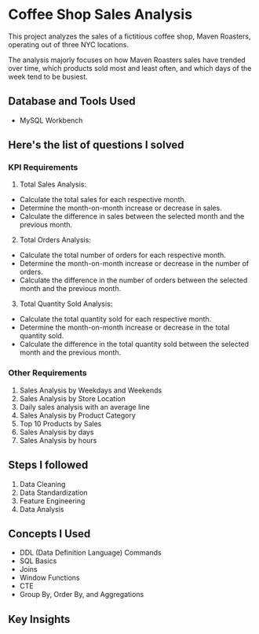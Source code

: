 # Coffee Shop Sales Analysis
This project analyzes the sales of a fictitious coffee shop, Maven Roasters, operating out of three NYC locations.

The analysis majorly focuses on how Maven Roasters sales have trended over time, which products sold most and least often, and which days of the week tend to be busiest.

## Database and Tools Used
- MySQL Workbench

## Here's the list of questions I solved
### KPI Requirements
1.	Total Sales Analysis:
-	Calculate the total sales for each respective month.
-	Determine the month-on-month increase or decrease in sales.
-	Calculate the difference in sales between the selected month and the previous month.

2.	Total Orders Analysis:
-	Calculate the total number of orders for each respective month.
-	Determine the month-on-month increase or decrease in the number of orders.
-	Calculate the difference in the number of orders between the selected month and the previous month.

3.	Total Quantity Sold Analysis:
-	Calculate the total quantity sold for each respective month.
-	Determine the month-on-month increase or decrease in the total quantity sold.
-	Calculate the difference in the total quantity sold between the selected month and the previous month.

### Other Requirements
1. Sales Analysis by Weekdays and Weekends
2. Sales Analysis by Store Location
3. Daily sales analysis with an average line
4. Sales Analysis by Product Category
5. Top 10 Products by Sales
6. Sales Analysis by days
7. Sales Analysis by hours

## Steps I followed
1. Data Cleaning
2. Data Standardization
3. Feature Engineering
4. Data Analysis

## Concepts I Used
* DDL (Data Definition Language) Commands 
* SQL Basics 
* Joins
* Window Functions
* CTE
* Group By, Order By, and Aggregations

## Key Insights
